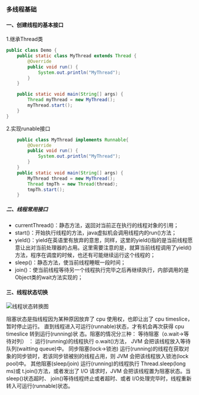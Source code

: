 ### 多线程基础

####  一、创建线程的基本接口

1.继承Thread类

```java
public class Demo {
    public static class MyThread extends Thread {
        @Override
        public void run() {
            System.out.println("MyThread");
        }
    }

    public static void main(String[] args) {
        Thread myThread = new MyThread();
        myThread.start();
    }
}
```

2.实现runable接口

```java
	public class MyThread implements Runnable{
        @Override
        public void run() {
            System.out.println("MyThread");
        }
    }
    public static void main(String[] args) {
        MyThread thread = new MyThread();
        Thread tmpTh = new Thread(thread);
        tmpTh.start();
	}
```

#####  二、线程常用接口

- currentThread()：静态方法，返回对当前正在执行的线程对象的引用；
- start()：开始执行线程的方法，java虚拟机会调用线程内的run()方法；
- yield()：yield在英语里有放弃的意思，同样，这里的yield()指的是当前线程愿意让出对当前处理器的占用。这里需要注意的是，就算当前线程调用了yield()方法，程序在调度的时候，也还有可能继续运行这个线程的；
- sleep()：静态方法，使当前线程睡眠一段时间；
- join()：使当前线程等待另一个线程执行完毕之后再继续执行，内部调用的是Object类的wait方法实现的；



#### 三、线程状态切换

![线程状态转换图](http://concurrent.redspider.group/article/01/imgs/%E7%BA%BF%E7%A8%8B%E7%8A%B6%E6%80%81%E8%BD%AC%E6%8D%A2%E5%9B%BE.png)

阻塞状态是指线程因为某种原因放弃了 cpu 使用权，也即让出了 cpu timeslice，暂时停止运行。
直到线程进入可运行(runnable)状态，才有机会再次获得 cpu timeslice 转到运行(running)状
态。阻塞的情况分三种：
等待阻塞（o.wait->等待对列） ：
运行(running)的线程执行 o.wait()方法， JVM 会把该线程放入等待队列(waitting queue)中。
同步阻塞(lock->锁池)
运行(running)的线程在获取对象的同步锁时，若该同步锁被别的线程占用，则 JVM 会把该线程放入锁池(lock pool)中。
其他阻塞(sleep/join)
运行(running)的线程执行 Thread.sleep(long ms)或 t.join()方法，或者发出了 I/O 请求时，JVM 会把该线程置为阻塞状态。当 sleep()状态超时、 join()等待线程终止或者超时、或者 I/O处理完毕时，线程重新转入可运行(runnable)状态。  